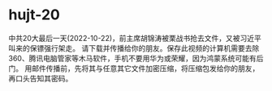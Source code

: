 # hujt-20
中共20大最后一天(2022-10-22)，前主席胡锦涛被栗战书抢去文件，又被习近平叫来的保镖强行架走。
请下载并传播给你的朋友。保存此视频的计算机需要去除360、腾讯电脑管家等木马软件，手机不要用华为或荣耀，因为鸿蒙系统可能有后门。
用邮件传播前，先将其与任意其它文件加密压缩，将压缩包发给你的朋友，再口头告知其密码。

